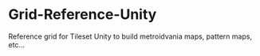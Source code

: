 # Grid-Reference-Unity
 Reference grid for Tileset Unity to build metroidvania maps, pattern maps, etc...

